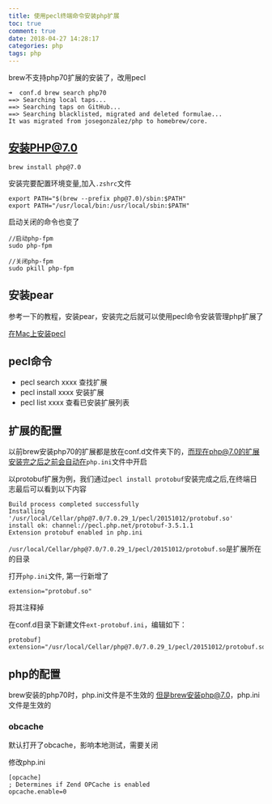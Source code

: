 ```yaml
---
title: 使用pecl终端命令安装php扩展
toc: true
comment: true
date: 2018-04-27 14:28:17
categories: php
tags: php
---
```




brew不支持php70扩展的安装了，改用pecl

``` shell
➜  conf.d brew search php70
==> Searching local taps...
==> Searching taps on GitHub...
==> Searching blacklisted, migrated and deleted formulae...
It was migrated from josegonzalez/php to homebrew/core.
```


<!--more-->

## 安装PHP@7.0

```shell
brew install php@7.0
```

安装完要配置环境变量,加入`.zshrc`文件

```shell
export PATH="$(brew --prefix php@7.0)/sbin:$PATH"
export PATH="/usr/local/bin:/usr/local/sbin:$PATH"
```
启动关闭的命令也变了

```
//启动php-fpm
sudo php-fpm

//关闭php-fpm
sudo pkill php-fpm
```

## 安装pear

参考一下的教程，安装pear，安装完之后就可以使用pecl命令安装管理php扩展了

[在Mac上安装pecl](https://www.jianshu.com/p/598c0fd84719)

## pecl命令

- pecl search xxxx 查找扩展
- pecl install xxxx 安装扩展
- pecl list xxxx  查看已安装扩展列表

## 扩展的配置

以前brew安装php70的扩展都是放在conf.d文件夹下的，而现在php@7.0的扩展安装完之后之前会自动在`php.ini`文件中开启

以protobuf扩展为例，我们通过`pecl install protobuf`安装完成之后,在终端日志最后可以看到以下内容

```shell
Build process completed successfully
Installing '/usr/local/Cellar/php@7.0/7.0.29_1/pecl/20151012/protobuf.so'
install ok: channel://pecl.php.net/protobuf-3.5.1.1
Extension protobuf enabled in php.ini
```
`/usr/local/Cellar/php@7.0/7.0.29_1/pecl/20151012/protobuf.so`是扩展所在的目录

打开`php.ini`文件,
第一行新增了

```
extension="protobuf.so"
```
将其注释掉

在conf.d目录下新建文件`ext-protobuf.ini`，编辑如下：

```
protobuf]
extension="/usr/local/Cellar/php@7.0/7.0.29_1/pecl/20151012/protobuf.so"
```

## php的配置

brew安装的php70时，php.ini文件是不生效的
但是brew安装php@7.0，php.ini文件是生效的

### obcache
默认打开了obcache，影响本地测试，需要关闭

修改php.ini

```
[opcache]
; Determines if Zend OPCache is enabled
opcache.enable=0
```
